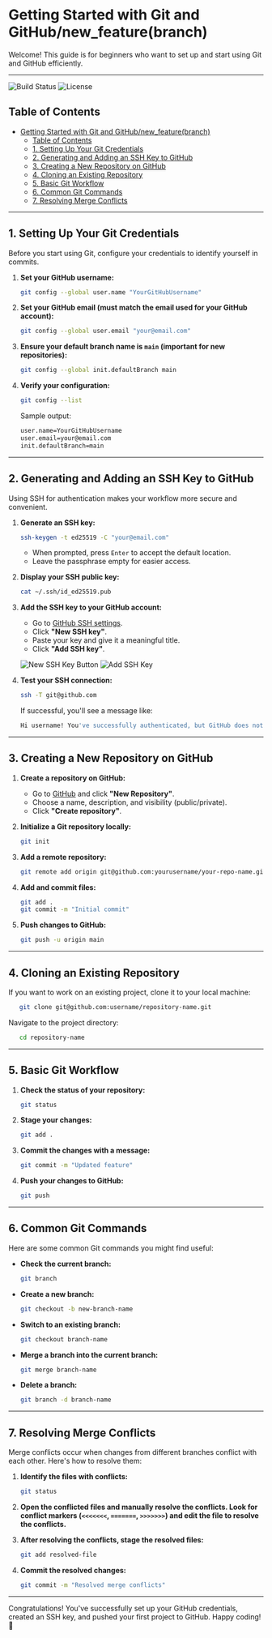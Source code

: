 # Getting Started with Git and GitHub/new_feature(branch)

Welcome! This guide is for beginners who want to set up and start using Git and GitHub efficiently.

---

![Build Status](https://img.shields.io/badge/build-passing-brightgreen)
![License](https://img.shields.io/badge/license-MIT-blue)

## Table of Contents

- [Getting Started with Git and GitHub/new_feature(branch)](#getting-started-with-git-and-githubnew_featurebranch)
  - [Table of Contents](#table-of-contents)
  - [1. Setting Up Your Git Credentials](#1-setting-up-your-git-credentials)
  - [2. Generating and Adding an SSH Key to GitHub](#2-generating-and-adding-an-ssh-key-to-github)
  - [3. Creating a New Repository on GitHub](#3-creating-a-new-repository-on-github)
  - [4. Cloning an Existing Repository](#4-cloning-an-existing-repository)
  - [5. Basic Git Workflow](#5-basic-git-workflow)
  - [6. Common Git Commands](#6-common-git-commands)
  - [7. Resolving Merge Conflicts](#7-resolving-merge-conflicts)

---

## 1. Setting Up Your Git Credentials

Before you start using Git, configure your credentials to identify yourself in commits.

1. **Set your GitHub username:**

   ```bash
   git config --global user.name "YourGitHubUsername"
   ```

2. **Set your GitHub email (must match the email used for your GitHub account):**

   ```bash
   git config --global user.email "your@email.com"
   ```

3. **Ensure your default branch name is `main` (important for new repositories):**

   ```bash
   git config --global init.defaultBranch main
   ```

4. **Verify your configuration:**

   ```bash
   git config --list
   ```

   Sample output:

   ```bash
   user.name=YourGitHubUsername
   user.email=your@email.com
   init.defaultBranch=main
   ```

---

## 2. Generating and Adding an SSH Key to GitHub

Using SSH for authentication makes your workflow more secure and convenient.

1. **Generate an SSH key:**

   ```bash
   ssh-keygen -t ed25519 -C "your@email.com"
   ```

   - When prompted, press `Enter` to accept the default location.
   - Leave the passphrase empty for easier access.

2. **Display your SSH public key:**

   ```bash
   cat ~/.ssh/id_ed25519.pub
   ```

3. **Add the SSH key to your GitHub account:**

   - Go to [GitHub SSH settings](https://github.com/settings/keys).
   - Click **"New SSH key"**.
   - Paste your key and give it a meaningful title.
   - Click **"Add SSH key"**.

   ![New SSH Key Button](sshbutton.png)
   ![Add SSH Key](newsshsubmit.png)

4. **Test your SSH connection:**

   ```bash
   ssh -T git@github.com
   ```

   If successful, you'll see a message like:

   ```bash
   Hi username! You've successfully authenticated, but GitHub does not provide shell access.
   ```

---

## 3. Creating a New Repository on GitHub

1. **Create a repository on GitHub:**

   - Go to [GitHub](https://github.com) and click **"New Repository"**.
   - Choose a name, description, and visibility (public/private).
   - Click **"Create repository"**.

2. **Initialize a Git repository locally:**

   ```bash
   git init
   ```

3. **Add a remote repository:**

   ```bash
   git remote add origin git@github.com:yourusername/your-repo-name.git
   ```

4. **Add and commit files:**

   ```bash
   git add .
   git commit -m "Initial commit"
   ```

5. **Push changes to GitHub:**

   ```bash
   git push -u origin main
   ```

---

## 4. Cloning an Existing Repository

If you want to work on an existing project, clone it to your local machine:

```bash
   git clone git@github.com:username/repository-name.git
```

Navigate to the project directory:

```bash
   cd repository-name
```

---

## 5. Basic Git Workflow

1. **Check the status of your repository:**

   ```bash
   git status
   ```

2. **Stage your changes:**

   ```bash
   git add .
   ```

3. **Commit the changes with a message:**

   ```bash
   git commit -m "Updated feature"
   ```

4. **Push your changes to GitHub:**

   ```bash
   git push
   ```

---

## 6. Common Git Commands

Here are some common Git commands you might find useful:

- **Check the current branch:**

  ```bash
  git branch
  ```

- **Create a new branch:**

  ```bash
  git checkout -b new-branch-name
  ```

- **Switch to an existing branch:**

  ```bash
  git checkout branch-name
  ```

- **Merge a branch into the current branch:**

  ```bash
  git merge branch-name
  ```

- **Delete a branch:**

  ```bash
  git branch -d branch-name
  ```

---

## 7. Resolving Merge Conflicts

Merge conflicts occur when changes from different branches conflict with each other. Here's how to resolve them:

1. **Identify the files with conflicts:**

   ```bash
   git status
   ```

2. **Open the conflicted files and manually resolve the conflicts. Look for conflict markers (`<<<<<<<`, `=======`, `>>>>>>>`) and edit the file to resolve the conflicts.**

3. **After resolving the conflicts, stage the resolved files:**

   ```bash
   git add resolved-file
   ```

4. **Commit the resolved changes:**

   ```bash
   git commit -m "Resolved merge conflicts"
   ```

---

Congratulations! You've successfully set up your GitHub credentials, created an SSH key, and pushed your first project to GitHub. Happy coding! 🚀
